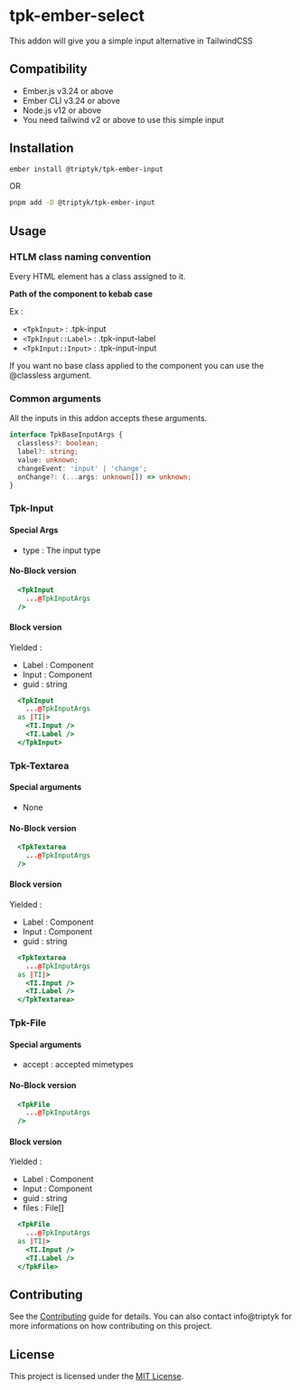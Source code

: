 tpk-ember-select
==============================================================================

This addon will give you a simple input alternative in TailwindCSS


Compatibility
------------------------------------------------------------------------------

* Ember.js v3.24 or above
* Ember CLI v3.24 or above
* Node.js v12 or above
* You need tailwind v2 or above to use this simple input


Installation
------------------------------------------------------------------------------

```zsh
ember install @triptyk/tpk-ember-input
```
OR
```zsh
pnpm add -D @triptyk/tpk-ember-input
```


Usage
------------------------------------------------------------------------------

### HTLM class naming convention 

Every HTML element has a class assigned to it.

**Path of the component to kebab case**

Ex : 
  - `<TpkInput>` : .tpk-input
  - `<TpkInput::Label>` : .tpk-input-label
  - `<TpkInput::Input>` : .tpk-input-input

If you want no base class applied to the component you can use the @classless argument.

### Common arguments

All the inputs in this addon accepts these arguments.

```ts
interface TpkBaseInputArgs {
  classless?: boolean;
  label?: string;
  value: unknown;
  changeEvent: 'input' | 'change';
  onChange?: (...args: unknown[]) => unknown;
}
```

### Tpk-Input

#### Special Args

- type : The input type

#### No-Block version

```hbs
  <TpkInput
    ...@TpkInputArgs
  />
```

#### Block version

Yielded :
  - Label : Component
  - Input : Component
  - guid : string
  
```hbs
  <TpkInput
    ...@TpkInputArgs
  as |TI|>
    <TI.Input />
    <TI.Label />
  </TpkInput>
```

### Tpk-Textarea

#### Special arguments

- None

#### No-Block version

```hbs
  <TpkTextarea
    ...@TpkInputArgs
  />
```

#### Block version

Yielded :
  - Label : Component
  - Input : Component
  - guid : string

  
```hbs
  <TpkTextarea
    ...@TpkInputArgs
  as |TI|>
    <TI.Input />
    <TI.Label />
  </TpkTextarea>
```

### Tpk-File

#### Special arguments

- accept : accepted mimetypes

#### No-Block version

```hbs
  <TpkFile
    ...@TpkInputArgs
  />
```

#### Block version

Yielded :
  - Label : Component
  - Input : Component
  - guid : string
  - files : File[]
  
```hbs
  <TpkFile
    ...@TpkInputArgs
  as |TI|>
    <TI.Input />
    <TI.Label />
  </TpkFile>
```

Contributing
------------------------------------------------------------------------------

See the [Contributing](CONTRIBUTING.md) guide for details.
You can also contact info@triptyk for more informations on how contributing on this project.


License
------------------------------------------------------------------------------

This project is licensed under the [MIT License](LICENSE.md).
